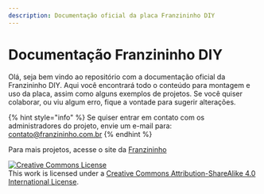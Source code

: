 ```yaml
---
description: Documentação oficial da placa Franzininho DIY
---
```


# Documentação Franzininho DIY

Olá, seja bem vindo ao repositório com a documentação oficial da Franzininho DIY. Aqui você encontrará todo o conteúdo para montagem e uso da placa, assim como alguns exemplos de projetos. Se você quiser colaborar, ou viu algum erro, fique a vontade para sugerir alterações.

{% hint style="info" %}
Se quiser entrar em contato com os administradores do projeto, envie um e-mail para: [contato@franzininho.com.br](mailto:contato@franzininho.com.br)
{% endhint %}

Para mais projetos, acesse o site da [Franzininho](https://franzininho.com.br)

[![Creative Commons License](https://i.creativecommons.org/l/by-sa/4.0/88x31.png)](http://creativecommons.org/licenses/by-sa/4.0/)  
This work is licensed under a [Creative Commons Attribution-ShareAlike 4.0 International License](http://creativecommons.org/licenses/by-sa/4.0/).

